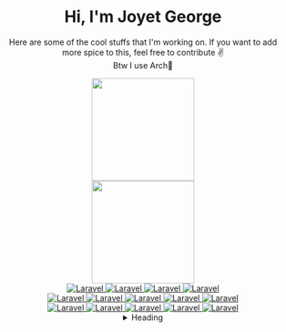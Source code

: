 <h1 align="center">Hi, I'm Joyet George</h1>

<p align="center">Here are some of the cool stuffs that I'm working on. If you want to add more spice to this, feel free to contribute ✌️ <br>
Btw I use Arch🐧</p>

<div align="center">
  <img height="180em" src="https://github-readme-stats.vercel.app/api?username=joyetgeorge&show_icons=true&theme=dark&include_all_commits=true&count_private=true"/>
  <br>
  <img height="180em" src="https://github-readme-stats.vercel.app/api/top-langs/?username=joyetgeorge&layout=compact&langs_count=7&theme=dark"/>
</div>

<div align="center">
  <a href="https://github.com/joyetgeorge">
    <img alt="Laravel" src="https://img.shields.io/badge/Android-3DDC84?style=for-the-badge&logo=android&logoColor=white" />
  </a>

  <a href="https://github.com/joyetgeorge">
    <img alt="Laravel" src="https://img.shields.io/badge/Python-3776AB?style=for-the-badge&logo=python&logoColor=white" />
  </a>
  <a href="https://github.com/joyetgeorge">
    <img alt="Laravel" src="https://img.shields.io/badge/HTML-239120?style=for-the-badge&logo=html5&logoColor=white" />
  </a>

  <a href="https://github.com/joyetgeorge">
    <img alt="Laravel" src="https://img.shields.io/badge/JavaScript-F7DF1E?style=for-the-badge&logo=javascript&logoColor=black" />
  </a>

<div>
<a href="https://github.com/joyetgeorge">
    <img alt="Laravel" src="https://img.shields.io/badge/Node.js-43853D?style=for-the-badge&logo=node.js&logoColor=white" />
  </a>
  <a href="https://github.com/joyetgeorge">
    <img alt="Laravel" src="https://img.shields.io/badge/Sass-CC6699?style=for-the-badge&logo=sass&logoColor=white" />
  </a>
  <a href="https://github.com/joyetgeorge">
    <img alt="Laravel" src="https://img.shields.io/badge/C%2B%2B-00599C?style=for-the-badge&logo=c%2B%2B&logoColor=white" />
  </a>
  <a href="https://github.com/joyetgeorge">
    <img alt="Laravel" src="https://img.shields.io/badge/Java-ED8B00?style=for-the-badge&logo=java&logoColor=white" />
  </a>
<a href="https://github.com/joyetgeorge">
    <img alt="Laravel" src="https://img.shields.io/badge/PHP-777BB4?style=for-the-badge&logo=php&logoColor=white" />
  </a>

</div>
<div>
<a href="https://github.com/joyetgeorge">
    <img alt="Laravel" src="https://img.shields.io/badge/React-20232A?style=for-the-badge&logo=react&logoColor=61DAFB" />
  </a>
  <a href="https://github.com/joyetgeorge">
    <img alt="Laravel" src="https://img.shields.io/badge/Tailwind_CSS-38B2AC?style=for-the-badge&logo=tailwind-css&logoColor=white" />
  </a>
  <a href="https://github.com/joyetgeorge">
    <img alt="Laravel" src="https://img.shields.io/badge/Bootstrap-563D7C?style=for-the-badge&logo=bootstrap&logoColor=white" />
  </a>
  <a href="https://github.com/joyetgeorge">
    <img alt="Laravel" src="https://img.shields.io/badge/Netlify-00C7B7?style=for-the-badge&logo=netlify&logoColor=white" />
  </a>
<a href="https://github.com/joyetgeorge">
    <img alt="Laravel" src="https://img.shields.io/badge/Redux-593D88?style=for-the-badge&logo=redux&logoColor=white" />
  </a>

</div>

<details>
<summary>Heading</summary>
<ul>
<li> <a href="https://github.com/joyetgeorge">
    <img alt="Laravel" src="https://img.shields.io/badge/Android-3DDC84?style=for-the-badge&logo=android&logoColor=white" />
  </a></li>
<ul>
<li> nested list 1</li>
<li> nested list 2</li>
</ul>
<li> markdown list 2</li>
</ul>
</details>

</div>
